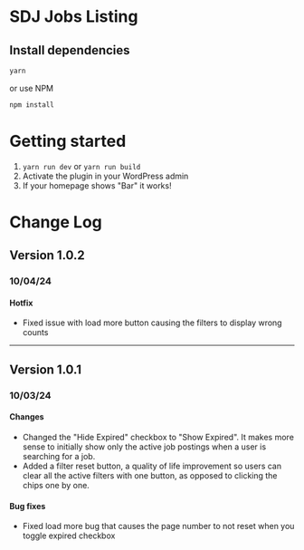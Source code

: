# SDJ Jobs Listing

## Install dependencies

```bash
yarn
```
or use NPM
```bash
npm install
```

# Getting started
1. ``yarn run dev`` or ``yarn run build``
2. Activate the plugin in your WordPress admin
3. If your homepage shows "Bar" it works!

# Change Log


## Version 1.0.2
### 10/04/24

#### Hotfix
- Fixed issue with load more button causing the filters to display wrong counts

----

## Version 1.0.1
### 10/03/24

#### Changes
- Changed the "Hide Expired" checkbox to "Show Expired". It makes more sense to initially show only the active job postings when a user is searching for a job.
- Added a filter reset button, a quality of life improvement so users can clear all the active filters with one button, as opposed to clicking the chips one by one.

#### Bug fixes
- Fixed load more bug that causes the page number to not reset when you toggle expired checkbox

